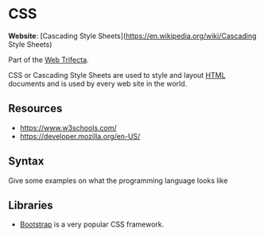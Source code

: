 # CSS

**Website**:
[Cascading Style Sheets](https://en.wikipedia.org/wiki/Cascading Style Sheets)

Part of the [Web Trifecta](/topics/trifecta).

CSS or Cascading Style Sheets are used to style and layout
[HTML](/languages/HTML) documents and is used by every web site in the
world.

## Resources

-   <https://www.w3schools.com/>
-   <https://developer.mozilla.org/en-US/>

## Syntax

Give some examples on what the programming language looks like

## Libraries

-   [Bootstrap](https://getboostrap.com) is a very popular CSS
    framework.
